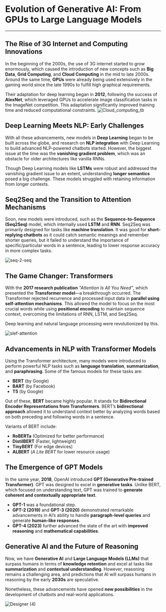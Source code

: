 # Evolution of Generative AI: From GPUs to Large Language Models

---

## The Rise of 3G Internet and Computing Innovations

In the beginning of the 2000s, the use of 3G internet started to grow enormously, which caused the introduction of new concepts such as **Big Data**, **Grid Computing**, and **Cloud Computing** in the mid to late 2000s. Around the same time, **GPUs** were already being used extensively in the gaming world since the late 1990s to fulfill high graphical requirements. 

Their adaptation for deep learning began in **2012**, following the success of **AlexNet**, which leveraged GPUs to accelerate image classification tasks in the ImageNet competition. This adaptation significantly improved training time and reduced computational constraints.
![Cloud_computing_tb](https://github.com/user-attachments/assets/ec7e33b7-14ab-4e0b-aa07-894f14698fa4)


## Deep Learning Meets NLP: Early Challenges

With all these advancements, new models in **Deep Learning** began to be built across the globe, and research on **NLP integration** with Deep Learning to build advanced NLP-powered chatbots started. However, the biggest issue at the time was the **vanishing gradient problem**, which was an obstacle for older architectures like vanilla RNNs.

Though Deep Learning models like **LSTMs** were robust and addressed the vanishing gradient issue to an extent, understanding **longer semantics** posed a big challenge. These models struggled with retaining information from longer contexts.



## Seq2Seq and the Transition to Attention Mechanisms

Soon, new models were introduced, such as the **Sequence-to-Sequence (Seq2Seq)** model, which internally used **LSTM** and **RNN**. Seq2Seq was primarily designed for tasks like **machine translation**. It was good for **short-replying chatbots** as it could catch semantic meanings and remember shorter queries, but it failed to understand the importance of specific/particular words in a sentence, leading to lower response accuracy in more complex tasks.

![seq-2-seq](https://github.com/user-attachments/assets/e9c17d8d-bc26-443e-b96e-60227a532e3d)


## The Game Changer: Transformers

With the **2017 research publication** *"Attention Is All You Need"*, which presented the **Transformer model**—a breakthrough occurred. The Transformer rejected recurrence and processed input data in **parallel using self-attention mechanisms**. This allowed the model to focus on the most crucial words while using **positional encoding** to maintain sequence context, overcoming the limitations of RNN, LSTM, and Seq2Seq.

Deep learning and natural language processing were revolutionized by this.


![slef-attention](https://github.com/user-attachments/assets/6a35056c-ae36-443a-8498-bc9b149caacb)



## Advancements in NLP with Transformer Models

Using the Transformer architecture, many models were introduced to perform powerful NLP tasks such as **language translation**, **summarization**, and **paraphrasing**. Some of the famous models for these tasks are:

- **BERT** (by Google)
- **BART** (by Facebook)
- **T5** (by Google)

Out of these, **BERT** became highly popular. It stands for **Bidirectional Encoder Representations from Transformers**. BERT’s **bidirectional approach** allowed it to understand context better by analyzing words based on both preceding and following words in a sentence.

Variants of BERT include:
- **RoBERTa** (Optimized for better performance)
- **DistilBERT** (Faster, lightweight)
- **TinyBERT** (For edge devices)
- **ALBERT** (*A Lite BERT* for lower resource usage)


## The Emergence of GPT Models

In the same year, **2018**, OpenAI introduced **GPT (Generative Pre-trained Transformer)**. GPT was designed to excel in **generative tasks**. Unlike BERT, which focused on understanding text, GPT was trained to **generate coherent and contextually appropriate text**.

- **GPT-1** was a foundational step.
- **GPT-2 (2019)** and **GPT-3 (2020)** demonstrated remarkable advancements in AI’s ability to handle **paragraph-level queries** and generate **human-like responses**.
- **GPT-4 (2023)** further advanced the state of the art with **improved reasoning** and **mathematical capabilities**.

 
## Generative AI and the Future of Reasoning

Now, we have **Generative AI** and **Large Language Models (LLMs)** that surpass humans in terms of **knowledge retention** and excel at tasks like **summarization** and **contextual understanding**. However, reasoning remains a challenging area, and predictions that AI will surpass humans in reasoning by the early **2030s** are speculative.

Nonetheless, these advancements have opened **new possibilities** in the development of chatbots and real-world applications.

 ![Designer (4)](https://github.com/user-attachments/assets/6c404e2e-4a53-4577-8a3b-e6afd56c76ef)


